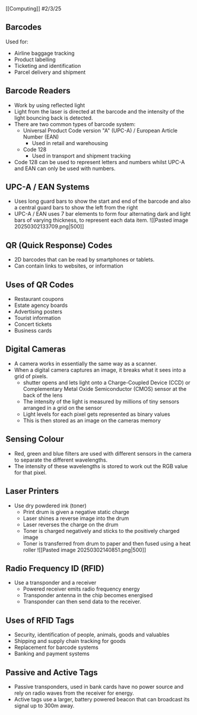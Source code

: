 [[Computing]]
#2/3/25
## Barcodes
Used for:
- Airline baggage tracking
- Product labelling
- Ticketing and identification
- Parcel delivery and shipment
## Barcode Readers
- Work by using reflected light
- Light from the laser is directed at the barcode and the intensity of the light bouncing back is detected.
- There are two common types of barcode system:
	- Universal Product Code version "A" (UPC-A) / European Article Number (EAN)
		- Used in retail and warehousing
	- Code 128
		- Used in transport and shipment tracking
- Code 128 can be used to represent letters and numbers whilst UPC-A and EAN can only be used with numbers.
## UPC-A / EAN Systems
- Uses long guard bars to show the start and end of the barcode and also a central guard bars to show the left from the right
- UPC-A / EAN uses 7 bar elements to form four alternating dark and light bars of varying thickness, to represent each data item.
![[Pasted image 20250302133709.png|500]]
## QR (Quick Response) Codes
- 2D barcodes that can be read by smartphones or tablets.
- Can contain links to websites, or information
## Uses of QR Codes
- Restaurant coupons
- Estate agency boards
- Advertising posters
- Tourist information
- Concert tickets
- Business cards
## Digital Cameras
- A camera works in essentially the same way as a scanner.
- When a digital camera captures an image, it breaks what it sees into a grid of pixels.
	- shutter opens and lets light onto a Charge-Coupled Device (CCD) or Complementary Metal Oxide Semiconductor (CMOS) sensor at the back of the lens
	- The intensity of the light is measured by millions of tiny sensors arranged in a grid on the sensor
	- Light levels for each pixel gets represented as binary values
	- This is then stored as an image on the cameras memory
## Sensing Colour
- Red, green and blue filters are used with different sensors in the camera to separate the different wavelengths.
- The intensity of these wavelengths is stored to work out the RGB value for that pixel.
## Laser Printers
- Use dry powdered ink (toner)
	- Print drum is given a negative static charge
	- Laser shines a reverse image into the drum
	- Laser reverses the charge on the drum
	- Toner is charged negatively and sticks to the positively charged image
	- Toner is transferred from drum to paper and then fused using a heat roller
![[Pasted image 20250302140851.png|500]]
## Radio Frequency ID (RFID)
- Use a transponder and a receiver
	- Powered receiver emits radio frequency energy
	- Transponder antenna in the chip becomes energised
	- Transponder can then send data to the receiver.
## Uses of RFID Tags
- Security, identification of people, animals, goods and valuables
- Shipping and supply chain tracking for goods
- Replacement for barcode systems
- Banking and payment systems
## Passive and Active Tags
- Passive transponders, used in bank cards have no power source and rely on radio waves from the receiver for energy.
- Active tags use a larger, battery powered beacon that can broadcast its signal up to 300m away.